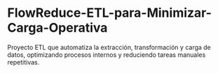 # FlowReduce-ETL-para-Minimizar-Carga-Operativa
Proyecto ETL que automatiza la extracción, transformación y carga de datos, optimizando procesos internos y reduciendo tareas manuales repetitivas.
